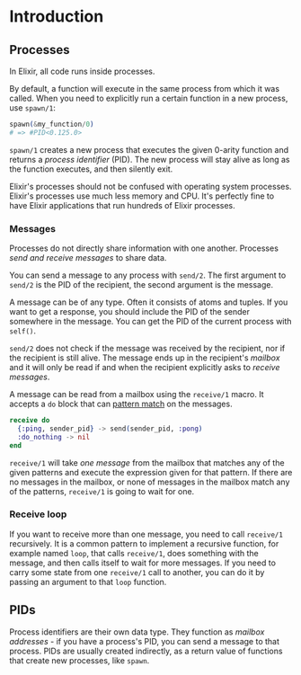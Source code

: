 # Introduction

## Processes

In Elixir, all code runs inside processes.

By default, a function will execute in the same process from which it was called. When you need to explicitly run a certain function in a new process, use `spawn/1`:

```elixir
spawn(&my_function/0)
# => #PID<0.125.0>
```

`spawn/1` creates a new process that executes the given 0-arity function and returns a _process identifier_ (PID). The new process will stay alive as long as the function executes, and then silently exit.

Elixir's processes should not be confused with operating system processes. Elixir's processes use much less memory and CPU. It's perfectly fine to have Elixir applications that run hundreds of Elixir processes.

### Messages

Processes do not directly share information with one another. Processes _send and receive messages_ to share data.

You can send a message to any process with `send/2`. The first argument to `send/2` is the PID of the recipient, the second argument is the message.

A message can be of any type. Often it consists of atoms and tuples. If you want to get a response, you should include the PID of the sender somewhere in the message. You can get the PID of the current process with `self()`.

`send/2` does not check if the message was received by the recipient, nor if the recipient is still alive. The message ends up in the recipient's _mailbox_ and it will only be read if and when the recipient explicitly asks to _receive messages_.

A message can be read from a mailbox using the `receive/1` macro. It accepts a `do` block that can [pattern match][exercism-pattern-matching] on the messages.

```elixir
receive do
  {:ping, sender_pid} -> send(sender_pid, :pong)
  :do_nothing -> nil
end
```

`receive/1` will take _one message_ from the mailbox that matches any of the given patterns and execute the expression given for that pattern. If there are no messages in the mailbox, or none of messages in the mailbox match any of the patterns, `receive/1` is going to wait for one.

### Receive loop

If you want to receive more than one message, you need to call `receive/1` recursively. It is a common pattern to implement a recursive function, for example named `loop`, that calls `receive/1`, does something with the message, and then calls itself to wait for more messages. If you need to carry some state from one `receive/1` call to another, you can do it by passing an argument to that `loop` function.

## PIDs

Process identifiers are their own data type. They function as _mailbox addresses_ - if you have a process's PID, you can send a message to that process. PIDs are usually created indirectly, as a return value of functions that create new processes, like `spawn`.

[exercism-pattern-matching]: https://exercism.org/tracks/elixir/concepts/pattern-matching
